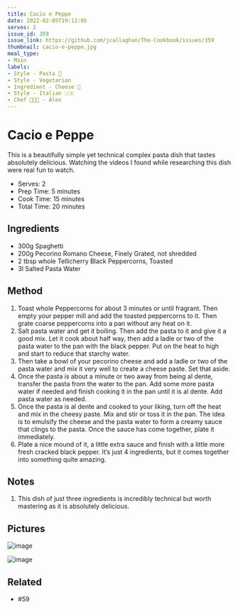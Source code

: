 ```yaml
---
title: Cacio e Peppe
date: 2022-02-05T19:13:05
serves: 2
issue_id: 359
issue_link: https://github.com/jcallaghan/The-Cookbook/issues/359
thumbnail: cacio-e-peppe.jpg
meal_type:
- Main
labels:
- Style - Pasta 🍝
- Style - Vegetarian
- Ingredient - Cheese 🧀
- Style - Italian 🇮🇹
- Chef 🧑🏼‍🍳 - Alex
---
```


# Cacio e Peppe

This is a beautifully simple yet technical complex pasta dish that tastes absolutely delicious. Watching the videos  I found while researching this dish were real fun to watch.

- Serves: 2
- Prep Time: 5 minutes
- Cook Time: 15 minutes
- Total Time: 20 minutes

## Ingredients

- 300g Spaghetti
- 200g Pecorino Romano Cheese, Finely Grated, not shredded
- 2 tbsp whole Tellicherry Black Peppercorns, Toasted
- 3l Salted Pasta Water

## Method

1. Toast whole Peppercorns for about 3 minutes or until fragrant. Then empty your pepper mill and add the toasted peppercorns to it. Then grate coarse peppercorns into a pan without any heat on it. 
2. Salt pasta water and get it boiling. Then add the pasta to it and give it a good mix. Let it cook about half way, then add a ladle or two of the pasta water to the pan with the black pepper. Put on the heat to high and start to reduce that starchy water.
3. Then take a bowl of your pecorino cheese and add a ladle or two of the pasta water and mix it very well to create a cheese paste. Set that aside. 
4. Once the pasta is about a minute or two away from being al dente, transfer the pasta from the water to the pan. Add some more pasta water if needed and finish cooking it in the pan until it is al dente. Add pasta water as needed. 
5. Once the pasta is al dente and cooked to your liking, turn off the heat and mix in the cheesy paste. Mix and stir or toss it in the pan. The idea is to emulsify the cheese and the pasta water to form a creamy sauce that clings to the pasta. Once the sauce has come together, plate it immediately. 
6. Plate a nice mound of it, a little extra sauce and finish with a little more fresh cracked black pepper. It’s just 4 ingredients, but it comes together into something quite amazing. 

## Notes

1. This dish of just three ingredients is incredibly technical but worth mastering as it is absolutely delicious.

## Pictures

![image](https://user-images.githubusercontent.com/7449908/154868209-6d2243a5-24b6-4b2e-a558-b2d9254c7ba9.jpeg)

![image](https://user-images.githubusercontent.com/7449908/154868213-b78b2a41-bf14-4739-a8ec-97c5e9da1b2a.jpeg)

## Related

- #59 
